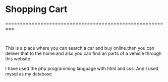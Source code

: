 <h1>Shopping Cart</h1>
<p>=========================================================<p><br>
<p>This is a place where you can search a car and buy online.then you can deliver that to the home.and also you can find an parts of a vehicle through this website</p>
<p>I have used the php programming language with html and css. And I used mysql as my database</p>